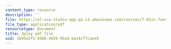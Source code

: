 ```yaml
---
content_type: resource
description: ''
file: https://ol-ocw-studio-app-qa.s3.amazonaws.com/courses/7-01sc-fundamentals-of-biology-fall-2011/1695e2f591064b5995a4ba14cf7caee4_dt4sSAb-7cE.pdf
file_type: application/pdf
resourcetype: Document
title: 3play pdf file
uid: 1695e2f5-9106-4b59-95a4-ba14cf7caee4
---
```

